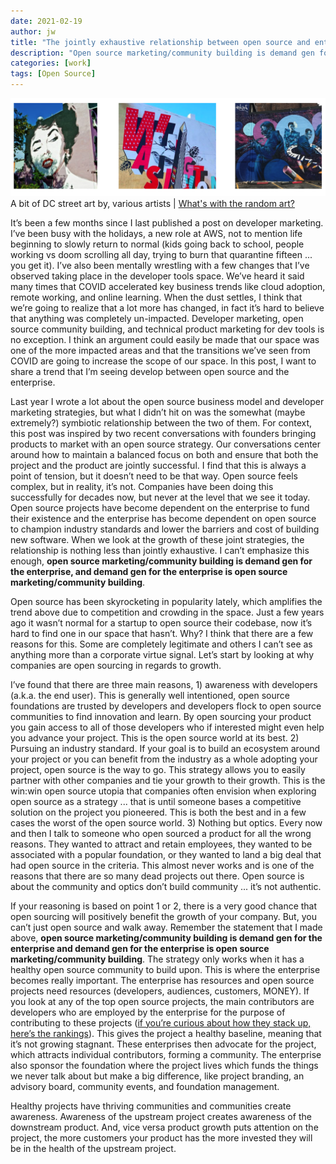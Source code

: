 ```yaml
---
date: 2021-02-19
author: jw
title: "The jointly exhaustive relationship between open source and enterprise growth"
description: "Open source marketing/community building is demand gen for the enterprise and demand gen for the enterprise is open source marketing/community building."
categories: [work]
tags: [Open Source]
---
```

![Emerald](img/dcstreet-site-art.png "DC Street Art")
<span class="heroart">A bit of DC street art by, various artists | <a href="../about#whats-with-the-random-art">What's with the random art?</a></span>

It’s been a few months since I last published a post on developer marketing. I’ve been busy with the holidays, a new role at AWS, not to mention life beginning to slowly return to normal (kids going back to school, people working vs doom scrolling all day, trying to burn that quarantine fifteen ... you get it). I’ve also been mentally wrestling with a few changes that I’ve observed taking place in the developer tools space. We’ve heard it said many times that COVID accelerated key business trends like cloud adoption, remote working, and online learning. When the dust settles, I think that we’re going to realize that a lot more has changed, in fact it’s hard to believe that anything was completely un-impacted. Developer marketing, open source community building, and technical product marketing for dev tools is no exception. I think an argument could easily be made that our space was one of the more impacted areas and that the transitions we’ve seen from COVID are going to increase the scope of our space. In this post, I want to share a trend that I’m seeing develop between open source and the enterprise.

Last year I wrote a lot about the open source business model and developer marketing strategies, but what I didn’t hit on was the somewhat (maybe extremely?) symbiotic relationship between the two of them. For context, this post was inspired by two recent conversations with founders bringing products to market with an open source strategy. Our conversations center around how to maintain a balanced focus on both and ensure that both the project and the product are jointly successful. I find that this is always a point of tension, but it doesn’t need to be that way. Open source feels complex, but in reality, it’s not. Companies have been doing this successfully for decades now, but never at the level that we see it today. Open source projects have become dependent on the enterprise to fund their existence and the enterprise has become dependent on open source to champion industry standards and lower the barriers and cost of building new software. When we look at the growth of these joint strategies, the relationship is nothing less than jointly exhaustive. I can’t emphasize this enough, <strong>open source marketing/community building is demand gen for the enterprise, and demand gen for the enterprise is open source marketing/community building</strong>.

Open source has been skyrocketing in popularity lately, which amplifies the trend above due to competition and crowding in the space. Just a few years ago it wasn’t normal for a startup to open source their codebase, now it’s hard to find one in our space that hasn’t. Why? I think that there are a few reasons for this. Some are completely legitimate and others I can’t see as anything more than a corporate virtue signal. Let’s start by looking at why companies are open sourcing in regards to growth.

I’ve found that there are three main reasons, 1) awareness with developers (a.k.a. the end user). This is generally well intentioned, open source foundations are trusted by developers and developers flock to open source communities to find innovation and learn. By open sourcing your product you gain access to all of those developers who if interested might even help you advance your project. This is the open source world at its best. 2) Pursuing an industry standard. If your goal is to build an ecosystem around your project or you can benefit from the industry as a whole adopting your project, open source is the way to go. This strategy allows you to easily partner with other companies and tie your growth to their growth. This is the win:win open source utopia that companies often envision when exploring open source as a strategy ... that is until someone bases a competitive solution on the project you pioneered. This is both the best and in a few cases the worst of the open source world. 3) Nothing but optics. Every now and then I talk to someone who open sourced a product for all the wrong reasons. They wanted to attract and retain employees, they wanted to be associated with a popular foundation, or they wanted to land a big deal that had open source in the criteria. This almost never works and is one of the reasons that there are so many dead projects out there. Open source is about the community and optics don’t build community ... it’s not authentic. 

If your reasoning is based on point 1 or 2, there is a very good chance that open sourcing will positively benefit the growth of your company. But, you can’t just open source and walk away. Remember the statement that I made above, <strong>open source marketing/community building is demand gen for the enterprise and demand gen for the enterprise is open source marketing/community building</strong>. The strategy only works when it has a healthy open source community to build upon. This is where the enterprise becomes really important. The enterprise has resources and open source projects need resources (developers, audiences, customers, MONEY). If you look at any of the top open source projects, the main contributors are developers who are employed by the enterprise for the purpose of contributing to these projects (<a href="https://solutionshub.epam.com/osci">if you’re curious about how they stack up, here’s the rankings</a>). This gives the project a healthy baseline, meaning that it’s not growing stagnant. These enterprises then advocate for the project, which attracts individual contributors, forming a community. The enterprise also sponsor the foundation where the project lives which funds the things we never talk about but make a big difference, like project branding, an advisory board, community events, and foundation management. 

Healthy projects have thriving communities and communities create awareness. Awareness of the upstream project creates awareness of the downstream product. And, vice versa product growth puts attention on the project, the more customers your product has the more invested they will be in the health of the upstream project. 

